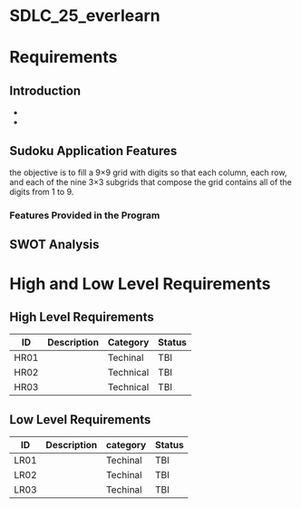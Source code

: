 # SDLC_25_everlearn
# Requirements
## Introduction
* 
* 

## Sudoku Application Features

the objective is to fill a 9×9 grid with digits so that each column, each row, and each of the nine 3×3 subgrids that compose the grid contains all of the digits from 1 to 9. 


### Features Provided in the Program

## SWOT Analysis


# High and Low Level Requirements

## High Level Requirements

| ID  | Description  | Category  | Status  |
| --- | ------------ | --------- | ------- |
| HR01| | Techinal | TBI |
| HR02|  | Technical | TBI |
| HR03|  | Technical | TBI|

## Low Level Requirements

|ID | Description | category | Status|
|---|-------------|------|-------|
|LR01| | Techinal | TBI|
|LR02| | Techinal | TBI|
|LR03| | Techinal | TBI|

